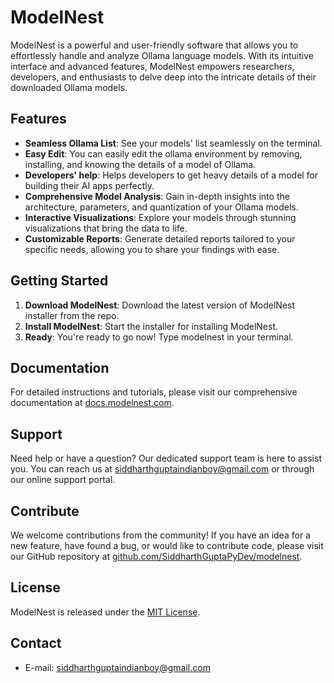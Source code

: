 # ModelNest

ModelNest is a powerful and user-friendly software that allows you to effortlessly handle and analyze Ollama language models. With its intuitive interface and advanced features, ModelNest empowers researchers, developers, and enthusiasts to delve deep into the intricate details of their downloaded Ollama models.

## Features

- **Seamless Ollama List**: See your models' list seamlessly on the terminal.
- **Easy Edit**: You can easily edit the ollama environment by removing, installing, and knowing the details of a model of Ollama.
- **Developers' help**: Helps developers to get heavy details of a model for building their AI apps perfectly.
- **Comprehensive Model Analysis**: Gain in-depth insights into the architecture, parameters, and quantization of your Ollama models.
- **Interactive Visualizations**: Explore your models through stunning visualizations that bring the data to life.
- **Customizable Reports**: Generate detailed reports tailored to your specific needs, allowing you to share your findings with ease.

## Getting Started

1. **Download ModelNest**: Download the latest version of ModelNest installer from the repo.
2. **Install ModelNest**: Start the installer for installing ModelNest.
3. **Ready**: You're ready to go now! Type modelnest in your terminal.

## Documentation

For detailed instructions and tutorials, please visit our comprehensive documentation at [docs.modelnest.com](https://docs.modelnest.com).

## Support

Need help or have a question? Our dedicated support team is here to assist you. You can reach us at [siddharthguptaindianboy@gmail.com](mailto:siddharthguptaindianboy@gmail.com) or through our online support portal.

## Contribute

We welcome contributions from the community! If you have an idea for a new feature, have found a bug, or would like to contribute code, please visit our GitHub repository at [github.com/SiddharthGuptaPyDev/modelnest](https://github.com/SiddharthGuptaPyDev/ModelNest/).

## License

ModelNest is released under the [MIT License](LICENSE).

## Contact

- E-mail: siddharthguptaindianboy@gmail.com
